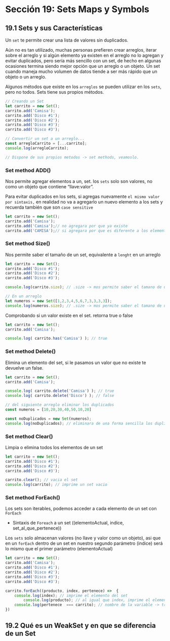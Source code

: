 # Sección 19: **Sets Maps y Symbols**

## 19.1 Sets y sus Características

Un `set` te permite crear una lista de valores sin duplicados.

Aún no es tan utilizado, muchas personas prefieren crear arreglos, iterar sobre el arreglo y si algún elemento ya existen en el arreglo no lo agregan y evitar duplicados, pero sería más sencillo con un set, de hecho en algunas ocasiones termina siendo mejor opción que un arreglo o un objeto. Un set cuando maneja mucho volumen de datos tiende a ser más rápido que un objeto o un arreglo.

Algunos métodos que existe en los `arreglos` se pueden utilizar en los `sets`, pero no todos. Sets tiene sus propios métodos.

```jsx
// Creando un Set
let carrito = new Set();
carrito.add('Camisa');
carrito.add('Disco #1');
carrito.add('Disco #2');
carrito.add('Disco #3');
carrito.add('Disco #3');

// Convertir un set a un arreglo...
const arregloCarrito = [...carrito];
console.log(arregloCarrito);

// Dispone de sus propios metodos -> set methods, veamoslo.
```

### Set method ADD()

Nos permite agregar elementos a un, set. los `sets` solo son valores, no como un objeto que contiene “llave:valor”.

Para evitar duplicados en los sets, si agregas nuevamente `el mismo valor por sintaxis,` en realidad no va a agregarlo un nuevo elemento a los sets y recuerda  también que son `case sensitive`

```jsx
let carrito = new Set();
carrito.add('Camisa');
carrito.add('Camisa');// no agregara por que ya existe 
carrito.add('CAMISA');// si agregara por que es diferente a los elementos anteriores,  esta en mayusculas

```

### Set method Size()

Nos permite saber el tamaño de un set, equivalente a `lenght` en un arreglo

```jsx
let carrito = new Set();
carrito.add('Disco #1');
carrito.add('Disco #2');
carrito.add('Disco #3');

console.log(carrito.size); // .size -> mos permite saber el tamano de un set, equivalente a .lenght en un arreglo

// En un arreglo
let numeros = new Set([1,2,3,4,5,6,7,3,3,3,3]);
console.log(numeros.size); // .size -> mos permite saber el tamano de un setSet method Has()
```

Comprobando si un valor existe en el set. retorna true o false

```jsx
let carrito = new Set();
carrito.add('Camisa');

console.log( carrito.has('Camisa') ); // true
```

### Set method Delete()

Elimina un elemento del set, si le pasamos un valor que no existe te devuelve un false.

```jsx
let carrito = new Set();
carrito.add('Camisa');

console.log( carrito.delete('Camisa') ); // true
console.log( carrito.delete('Disco') ); // false

// del siguiente arreglo eliminar los duplicados
const numeros = [10,20,30,40,50,10,20]

const noDuplicados = new Set(numeros);
console.log(noDuplicados); // eliminara de una forma sencilla los duplicados de un arreglo

```

### Set method Clear()

Limpia o elimina todos los elementos de un set

```jsx
let carrito = new Set();
carrito.add('Disco #1');
carrito.add('Disco #2');
carrito.add('Disco #3');

carrito.clear(); // vacia el set
console.log(carrito); // imprime un set vacio
```

### Set method ForEach()

Los sets son iterables, podemos acceder a cada elemento de un set con `ForEach`

- Sintaxis de `Foreach` a un set ((elementoActual, indice, set_al_que_pertenece))

Los `sets` solo almacenan valores (no llave y valor como un objeto), asi que en un `forEach` dentro de un set en nuestro segundo parámetro (indice) será lo mismo que el primer parámetro (elementoActual)

```jsx
let carrito = new Set();
carrito.add('Camisa');
carrito.add('Disco #1');
carrito.add('Disco #2');
carrito.add('Disco #3');
carrito.add('Disco #3');

carrito.forEach((producto, index, pertenece) =>  {
    console.log(index); // imprime el elemento del set
		console.log(producto); // al igual que index, imprime el elemento del set, un set no tiene llave:valor, solo el valor
    console.log(pertenece  === carrito); // nombre de la variable -> true
})
```

## 19.2 Qué es un WeakSet y en que se diferencia de un Set
